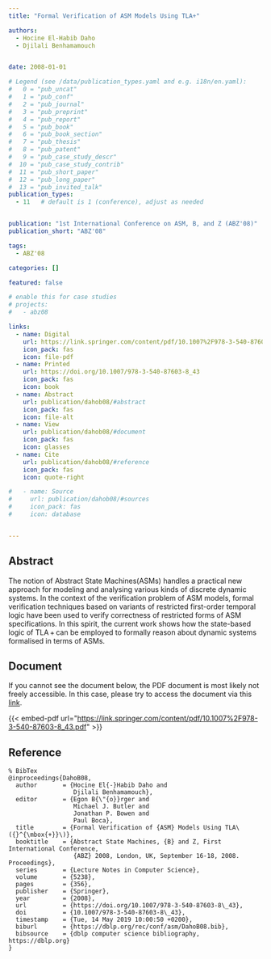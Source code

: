 ```yaml
---
title: "Formal Verification of ASM Models Using TLA+"

authors:
  - Hocine El-Habib Daho
  - Djilali Benhamamouch


date: 2008-01-01

# Legend (see /data/publication_types.yaml and e.g. i18n/en.yaml): 
#   0 = "pub_uncat"
#   1 = "pub_conf"
#   2 = "pub_journal"
#   3 = "pub_preprint"
#   4 = "pub_report"
#   5 = "pub_book"
#   6 = "pub_book_section"
#   7 = "pub_thesis"
#   8 = "pub_patent"
#   9 = "pub_case_study_descr"
#  10 = "pub_case_study_contrib"
#  11 = "pub_short_paper"
#  12 = "pub_long_paper"
#  13 = "pub_invited_talk"
publication_types:
  - 11   # default is 1 (conference), adjust as needed


publication: "1st International Conference on ASM, B, and Z (ABZ'08)"
publication_short: "ABZ'08"

tags:
  - ABZ'08

categories: []

featured: false

# enable this for case studies
# projects:
#   - abz08

links:
  - name: Digital
    url: https://link.springer.com/content/pdf/10.1007%2F978-3-540-87603-8_43.pdf
    icon_pack: fas
    icon: file-pdf
  - name: Printed
    url: https://doi.org/10.1007/978-3-540-87603-8_43
    icon_pack: fas
    icon: book
  - name: Abstract
    url: publication/dahob08/#abstract
    icon_pack: fas
    icon: file-alt
  - name: View
    url: publication/dahob08/#document
    icon_pack: fas
    icon: glasses
  - name: Cite
    url: publication/dahob08/#reference
    icon_pack: fas
    icon: quote-right

#   - name: Source
#     url: publication/dahob08/#sources
#     icon_pack: fas
#     icon: database


---
```


## Abstract

The notion of Abstract State Machines(ASMs) handles a practical new approach for modeling and analysing various kinds of discrete dynamic systems. In the context of the verification problem of ASM models, formal verification techniques based on variants of restricted first-order temporal logic have been used to verify correctness of restricted forms of ASM specifications. In this spirit, the current work shows how the state-based logic of TLA + can be employed to formally reason about dynamic systems formalised in terms of ASMs.

## Document

If you cannot see the document below, the PDF document is most likely not freely accessible. In this case, please try to access the document via this <a href="https://link.springer.com/content/pdf/10.1007%2F978-3-540-87603-8_43.pdf">link</a>.

{{< embed-pdf url="https://link.springer.com/content/pdf/10.1007%2F978-3-540-87603-8_43.pdf" >}}

## Reference

```
% BibTex
@inproceedings{DahoB08,
  author       = {Hocine El{-}Habib Daho and
                  Djilali Benhamamouch},
  editor       = {Egon B{\"{o}}rger and
                  Michael J. Butler and
                  Jonathan P. Bowen and
                  Paul Boca},
  title        = {Formal Verification of {ASM} Models Using TLA\({}^{\mbox{+}}\)},
  booktitle    = {Abstract State Machines, {B} and Z, First International Conference,
                  {ABZ} 2008, London, UK, September 16-18, 2008. Proceedings},
  series       = {Lecture Notes in Computer Science},
  volume       = {5238},
  pages        = {356},
  publisher    = {Springer},
  year         = {2008},
  url          = {https://doi.org/10.1007/978-3-540-87603-8\_43},
  doi          = {10.1007/978-3-540-87603-8\_43},
  timestamp    = {Tue, 14 May 2019 10:00:50 +0200},
  biburl       = {https://dblp.org/rec/conf/asm/DahoB08.bib},
  bibsource    = {dblp computer science bibliography, https://dblp.org}
}


```

<!-- # add information for case study papers (if available)
## Sources

- **Used formal method:**
  [ASM](/method/asm)
- **Resources and tools:**
  Asmeta

For more information, please contact the <a href ="mailto:silvia.bonfanti@unibg.it;arcaini@nii.ac.jp;angelo.gargantini@unibg.it;scandurra@unibg.it;elvinia.riccobene@unimi.it">authors</a>-->

